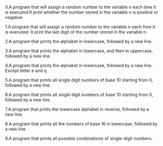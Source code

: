 0.A program that will assign a random number to the variable n each time it is executed.It print whether the number stored in the variable n is positive or negative

1.A program that will assign a random number to the variable n each time it is executed. It print the last digit of the number stored in the variable n.

2.A program that prints the alphabet in lowercase, followed by a new line.

3.A program that prints the alphabet in lowercase, and then in uppercase, followed by a new line.

4.A program that prints the alphabet in lowercase, followed by a new line. Except letter e and q

5.A program that prints all single digit numbers of base 10 starting from 0, followed by a new line.

6.A program that prints all single digit numbers of base 10 starting from 0, followed by a new line.

7.A program that prints the lowercase alphabet in reverse, followed by a new line.

8.A program that prints all the numbers of base 16 in lowercase, followed by a new line.

9.A program that prints all possible combinations of single-digit numbers.
